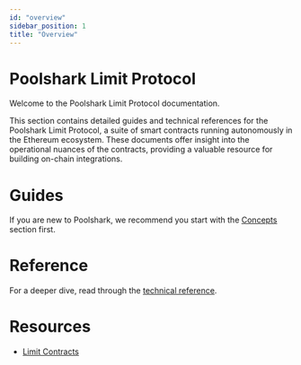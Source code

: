 ```yaml
---
id: "overview"
sidebar_position: 1
title: "Overview"
---
```


# Poolshark Limit Protocol

Welcome to the Poolshark Limit Protocol documentation.

This section contains detailed guides and technical references for the Poolshark Limit Protocol, a suite of smart contracts
running autonomously in the Ethereum ecosystem. These documents offer insight into the operational nuances of the
contracts, providing a valuable resource for building on-chain integrations.

# Guides

If you are new to Poolshark, we recommend you start with the [Concepts](/concepts/what-is-poolshark) section first.

# Reference

For a deeper dive, read through the [technical reference](./reference/overview).

# Resources

- [Limit Contracts](https://github.com/poolshark-protocol/limit/tree/arb-mainnet)
